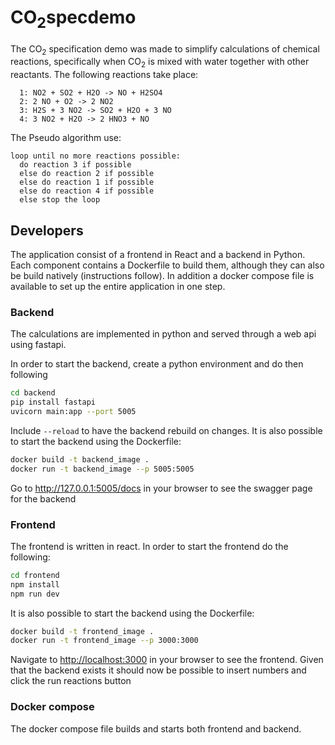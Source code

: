 # CO<sub>2</sub>specdemo

The CO<sub>2</sub> specification demo was made to simplify calculations of
chemical reactions, specifically when CO<sub>2</sub> is mixed with water
together with other reactants. The following reactions take place:

```
  1: NO2 + SO2 + H2O -> NO + H2SO4
  2: 2 NO + O2 -> 2 NO2
  3: H2S + 3 NO2 -> SO2 + H2O + 3 NO
  4: 3 NO2 + H2O -> 2 HNO3 + NO
```

The Pseudo algorithm use:

```
loop until no more reactions possible:
  do reaction 3 if possible
  else do reaction 2 if possible
  else do reaction 1 if possible
  else do reaction 4 if possible
  else stop the loop
```

## Developers

The application consist of a frontend in React and a backend in Python. Each
component contains a Dockerfile to build them, although they can also be build
natively (instructions follow). In addition a docker compose file is available
to set up the entire application in one step.

### Backend

The calculations are implemented in python and served through a web api using
fastapi.

In order to start the backend, create a python environment and do then following

```bash
cd backend
pip install fastapi
uvicorn main:app --port 5005
```

Include `--reload` to have the backend rebuild on changes. It is also possible
to start the backend using the Dockerfile:

```bash
docker build -t backend_image .
docker run -t backend_image --p 5005:5005
```

Go to <http://127.0.0.1:5005/docs> in your browser to see the swagger page for the
backend

### Frontend

The frontend is written in react. In order to start the frontend do the
following:

```bash
cd frontend
npm install
npm run dev
```

It is also possible to start the backend using the Dockerfile:

```bash
docker build -t frontend_image .
docker run -t frontend_image --p 3000:3000
```

Navigate to <http://localhost:3000> in your browser to see the frontend. Given
that the backend exists it should now be possible to insert numbers and click
the run reactions button

### Docker compose

The docker compose file builds and starts both frontend and backend.
